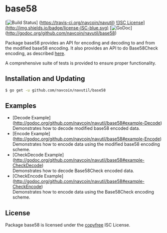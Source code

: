 base58
==========

[![Build Status](http://img.shields.io/travis/navcoin/navutil.svg)]
(https://travis-ci.org/navcoin/navutil) [![ISC License]
(http://img.shields.io/badge/license-ISC-blue.svg)](http://copyfree.org)
[![GoDoc](https://godoc.org/github.com/navcoin/navutil/base58?status.png)]
(http://godoc.org/github.com/navcoin/navutil/base58)

Package base58 provides an API for encoding and decoding to and from the
modified base58 encoding.  It also provides an API to do Base58Check encoding,
as described [here](https://en.bitcoin.it/wiki/Base58Check_encoding).

A comprehensive suite of tests is provided to ensure proper functionality.

## Installation and Updating

```bash
$ go get -u github.com/navcoin/navutil/base58
```

## Examples

* [Decode Example]
  (http://godoc.org/github.com/navcoin/navutil/base58#example-Decode)  
  Demonstrates how to decode modified base58 encoded data.
* [Encode Example]
  (http://godoc.org/github.com/navcoin/navutil/base58#example-Encode)  
  Demonstrates how to encode data using the modified base58 encoding scheme.
* [CheckDecode Example]
  (http://godoc.org/github.com/navcoin/navutil/base58#example-CheckDecode)  
  Demonstrates how to decode Base58Check encoded data.
* [CheckEncode Example]
  (http://godoc.org/github.com/navcoin/navutil/base58#example-CheckEncode)  
  Demonstrates how to encode data using the Base58Check encoding scheme.

## License

Package base58 is licensed under the [copyfree](http://copyfree.org) ISC
License.

